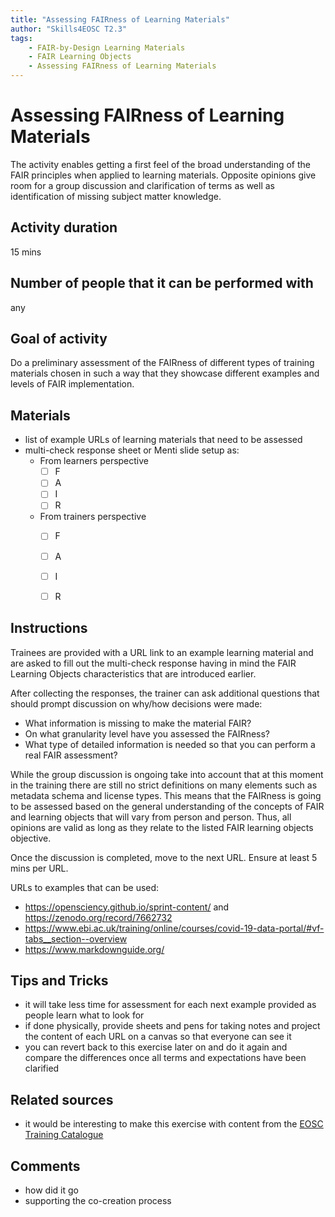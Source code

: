 ```yaml
---
title: "Assessing FAIRness of Learning Materials"
author: "Skills4EOSC T2.3"
tags: 
    - FAIR-by-Design Learning Materials
    - FAIR Learning Objects
    - Assessing FAIRness of Learning Materials
---
```


# Assessing FAIRness of Learning Materials

The activity enables getting a first feel of the broad understanding of the FAIR principles when applied to learning materials. Opposite opinions give room for a group discussion and clarification of terms as well as identification of missing subject matter knowledge. 

## Activity duration

15 mins

## Number of people that it can be performed with

any

## Goal of activity

Do a preliminary assessment of the FAIRness of different types of training materials chosen in such a way that they showcase different examples and levels of FAIR implementation.

## Materials
- list of example URLs of learning materials that need to be assessed
- multi-check response sheet or Menti slide setup as:
    - From learners perspective
        - [ ] F
        - [ ] A
        - [ ] I
        - [ ] R
    - From trainers perspective
        - [ ] F
        - [ ] A
        - [ ] I
        - [ ] R


## Instructions

Trainees are provided with a URL link to an example learning material and are asked to fill out the multi-check response having in mind the FAIR Learning Objects characteristics that are introduced earlier. 

After collecting the responses, the trainer can ask additional questions that should prompt discussion on why/how decisions were made:
- What information is missing to make the material FAIR?
- On what granularity level have you assessed the FAIRness?
- What type of detailed information is needed so that you can perform a real FAIR assessment?

While the group discussion is ongoing take into account that at this moment in the training there are still no strict definitions on many elements such as metadata schema and license types. This means that the FAIRness is going to be assessed based on the general understanding of the concepts of FAIR and learning objects that will vary from person and person. Thus, all opinions are valid as long as they relate to the listed FAIR learning objects objective.

Once the discussion is completed, move to the next URL.
Ensure at least 5 mins per URL.

URLs to examples that can be used:
- https://opensciency.github.io/sprint-content/ and https://zenodo.org/record/7662732
- https://www.ebi.ac.uk/training/online/courses/covid-19-data-portal/#vf-tabs__section--overview
- https://www.markdownguide.org/ 

## Tips and Tricks
- it will take less time for assessment for each next example provided as people learn what to look for 
- if done physically, provide sheets and pens for taking notes and project the content of each URL on a canvas so that everyone can see it
- you can revert back to this exercise later on and do it again and compare the differences once all terms and expectations have been clarified

## Related sources
- it would be interesting to make this exercise with content from the [EOSC Training Catalogue](https://search.marketplace.eosc-portal.eu/search/training?q=*)

## Comments
- how did it go
- supporting the co-creation process